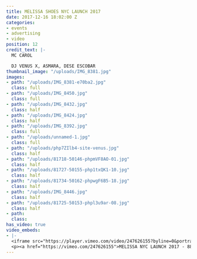 ```yaml
---
title: MELISSA SHOES NYC LAUNCH 2017
date: 2017-12-16 18:02:00 Z
categories:
- events
- advertising
- video
position: 12
credit_text: |-
  MC CAROL

  DJ VENUS X, ASMARA, DESE ESCOBAR
thumbnail_image: "/uploads/IMG_8381.jpg"
images:
- path: "/uploads/IMG_8381-e70ba2.jpg"
  class: full
- path: "/uploads/IMG_8450.jpg"
  class: full
- path: "/uploads/IMG_8432.jpg"
  class: half
- path: "/uploads/IMG_8424.jpg"
  class: half
- path: "/uploads/IMG_8392.jpg"
  class: full
- path: "/uploads/unnamed-1.jpg"
  class: full
- path: "/uploads/php7ZIlb4-site-venus.jpg"
  class: half
- path: "/uploads/81718-50146-phpmVF8AO-01.jpg"
  class: half
- path: "/uploads/81727-50155-php1txQK1-10.jpg"
  class: half
- path: "/uploads/81734-50162-phpwgF6B5-18.jpg"
  class: half
- path: "/uploads/IMG_8446.jpg"
  class: half
- path: "/uploads/81725-50153-phpl3u9ar-08.jpg"
  class: half
- path: 
  class: 
has_video: true
video_embeds:
- |-
  <iframe src="https://player.vimeo.com/video/247626155?byline=0&portrait=0" width="1230" height="692" frameborder="0" webkitallowfullscreen mozallowfullscreen allowfullscreen></iframe>
  <p><a href="https://vimeo.com/247626155">MELISSA NYC LAUNCH 2017 - 88 PALACE</a> from <a href="https://vimeo.com/user30551234">Batu Projects</a> on <a href="https://vimeo.com">Vimeo</a>.</p>
---
```



